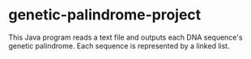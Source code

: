 # genetic-palindrome-project
This Java program reads a text file and outputs each DNA sequence's genetic palindrome. Each sequence is represented by a linked list.

